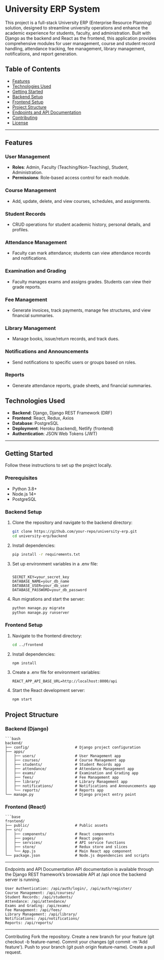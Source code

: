 # University ERP System

This project is a full-stack University ERP (Enterprise Resource Planning) solution, designed to streamline university operations and enhance the academic experience for students, faculty, and administration. Built with Django as the backend and React as the frontend, this application provides comprehensive modules for user management, course and student record handling, attendance tracking, fee management, library management, notifications, and report generation.

## Table of Contents
- [Features](#features)
- [Technologies Used](#technologies-used)
- [Getting Started](#getting-started)
- [Backend Setup](#backend-setup)
- [Frontend Setup](#frontend-setup)
- [Project Structure](#project-structure)
- [Endpoints and API Documentation](#endpoints-and-api-documentation)
- [Contributing](#contributing)
- [License](#license)

---

## Features
### User Management
- **Roles**: Admin, Faculty (Teaching/Non-Teaching), Student, Administration.
- **Permissions**: Role-based access control for each module.
  
### Course Management
- Add, update, delete, and view courses, schedules, and assignments.

### Student Records
- CRUD operations for student academic history, personal details, and profiles.

### Attendance Management
- Faculty can mark attendance; students can view attendance records and notifications.

### Examination and Grading
- Faculty manages exams and assigns grades. Students can view their grade reports.

### Fee Management
- Generate invoices, track payments, manage fee structures, and view financial summaries.

### Library Management
- Manage books, issue/return records, and track dues.

### Notifications and Announcements
- Send notifications to specific users or groups based on roles.

### Reports
- Generate attendance reports, grade sheets, and financial summaries.

## Technologies Used
- **Backend**: Django, Django REST Framework (DRF)
- **Frontend**: React, Redux, Axios
- **Database**: PostgreSQL
- **Deployment**: Heroku (backend), Netlify (frontend)
- **Authentication**: JSON Web Tokens (JWT)

---

## Getting Started
Follow these instructions to set up the project locally.

### Prerequisites
- Python 3.8+
- Node.js 14+
- PostgreSQL

### Backend Setup
1. Clone the repository and navigate to the backend directory:
   ```bash
   git clone https://github.com/your-repo/university-erp.git
   cd university-erp/backend

2. Install dependencies:

    ```bash
    pip install -r requirements.txt

3. Set up environment variables in a .env file:

    ```plaintext

    SECRET_KEY=your_secret_key
    DATABASE_NAME=your_db_name
    DATABASE_USER=your_db_user
    DATABASE_PASSWORD=your_db_password

4. Run migrations and start the server:

    ```bash
    python manage.py migrate
    python manage.py runserver

### Frontend Setup

1. Navigate to the frontend directory:

    ```bash
    cd ../frontend

2. Install dependencies:

    ```bash
    npm install

3. Create a .env file for environment variables:

    ```plaintext
    REACT_APP_API_BASE_URL=http://localhost:8000/api

4. Start the React development server:

    ```bash
    npm start
    
## Project Structure
### Backend (Django)

    ```bash
    backend/
    ├── config/                     # Django project configuration
    ├── apps/
    │   ├── users/                  # User Management app
    │   ├── courses/                # Course Management app
    │   ├── students/               # Student Records app
    │   ├── attendance/             # Attendance Management app
    │   ├── exams/                  # Examination and Grading app
    │   ├── fees/                   # Fee Management app
    │   ├── library/                # Library Management app
    │   ├── notifications/          # Notifications and Announcements app
    │   └── reports/                # Reports app
    └── manage.py                   # Django project entry point

### Frontend (React)

    ```base
    frontend/
    ├── public/                     # Public assets
    ├── src/
    │   ├── components/             # React components
    │   ├── pages/                  # React pages
    │   ├── services/               # API service functions
    │   ├── store/                  # Redux store and slices
    │   └── App.js                  # Main React app component
    └── package.json                # Node.js dependencies and scripts

---

Endpoints and API Documentation
API documentation is available through the Django REST framework’s browsable API at /api once the backend server is running.

    User Authentication: /api/auth/login/, /api/auth/register/
    Course Management: /api/courses/
    Student Records: /api/students/
    Attendance: /api/attendance/
    Exams and Grading: /api/exams/
    Fee Management: /api/fees/
    Library Management: /api/library/
    Notifications: /api/notifications/
    Reports: /api/reports/

---

Contributing
Fork the repository.
Create a new branch for your feature (git checkout -b feature-name).
Commit your changes (git commit -m 'Add feature').
Push to your branch (git push origin feature-name).
Create a pull request.
